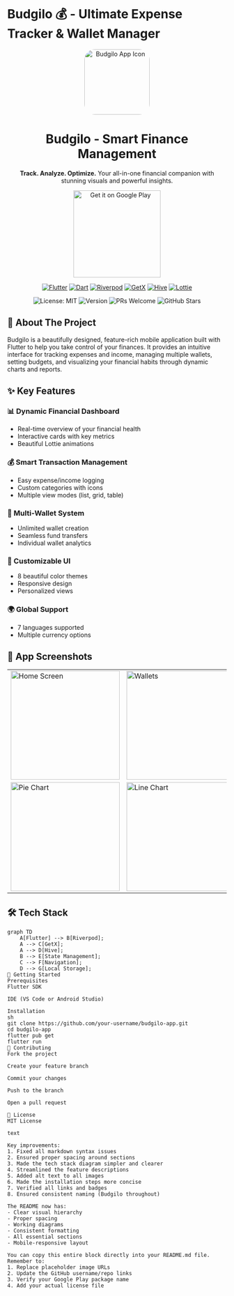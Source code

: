 # Budgilo 💰 - Ultimate Expense Tracker & Wallet Manager

<p align="center">
  <img src="https://github.com/user-attachments/assets/524fcdff-2bef-440e-a033-af144f07d70b" alt="Budgilo App Icon" width="150" style="border-radius: 24px;"/>
  <h1 align="center">Budgilo - Smart Finance Management</h1>
  <p align="center">
    <b>Track. Analyze. Optimize.</b> Your all-in-one financial companion with stunning visuals and powerful insights.
  </p>
</p>

<p align="center">
  <a href="https://play.google.com/store/apps/details?id=com.budgifydev.budgify" target="_blank">
    <img src="https://play.google.com/intl/en_us/badges/static/images/badges/en_badge_web_generic.png" alt="Get it on Google Play" width="200"/>
  </a>
</p>

<p align="center">
  <a href="https://flutter.dev" target="_blank"><img src="https://img.shields.io/badge/Flutter-02569B?style=for-the-badge&logo=flutter&logoColor=white" alt="Flutter"></a>
  <a href="https://dart.dev" target="_blank"><img src="https://img.shields.io/badge/Dart-0175C2?style=for-the-badge&logo=dart&logoColor=white" alt="Dart"></a>
  <a href="https://riverpod.dev/" target="_blank"><img src="https://img.shields.io/badge/Riverpod-4A98E8?style=for-the-badge&logo=riverpod&logoColor=white" alt="Riverpod"></a>
  <a href="https://pub.dev/packages/get" target="_blank"><img src="https://img.shields.io/badge/GetX-00A9E0?style=for-the-badge&logo=getx&logoColor=white" alt="GetX"></a>
  <a href="https://pub.dev/packages/hive" target="_blank"><img src="https://img.shields.io/badge/Hive-FFC107?style=for-the-badge&logo=hive&logoColor=black" alt="Hive"></a>
  <a href="https://pub.dev/packages/lottie" target="_blank"><img src="https://img.shields.io/badge/Lottie-000000?style=for-the-badge&logo=lottie&logoColor=white" alt="Lottie"></a>
</p>

<p align="center">
  <img src="https://img.shields.io/badge/License-MIT-blue.svg" alt="License: MIT">
  <img src="https://img.shields.io/badge/Version-2.1.3-green.svg" alt="Version">
  <img src="https://img.shields.io/badge/PRs-welcome-brightgreen.svg" alt="PRs Welcome">
  <img src="https://img.shields.io/github/stars/your-username/budgilo-app?style=social" alt="GitHub Stars">
</p>

## 🚀 About The Project

Budgilo is a beautifully designed, feature-rich mobile application built with Flutter to help you take control of your finances. It provides an intuitive interface for tracking expenses and income, managing multiple wallets, setting budgets, and visualizing your financial habits through dynamic charts and reports.

## ✨ Key Features

### 📊 Dynamic Financial Dashboard
- Real-time overview of your financial health
- Interactive cards with key metrics
- Beautiful Lottie animations

### 💰 Smart Transaction Management
- Easy expense/income logging
- Custom categories with icons
- Multiple view modes (list, grid, table)

### 👛 Multi-Wallet System
- Unlimited wallet creation
- Seamless fund transfers
- Individual wallet analytics

### 🌈 Customizable UI
- 8 beautiful color themes
- Responsive design
- Personalized views

### 🌍 Global Support
- 7 languages supported
- Multiple currency options

## 🎥 App Screenshots

<table>
  <tr>
    <td><img src="https://github.com/user-attachments/assets/fb947537-0bff-4d87-ae8f-5f4e7d8a7e32" width="250" alt="Home Screen"></td>
    <td><img src="https://github.com/user-attachments/assets/913dcd63-3cea-42f5-8b76-7ecddb608b1e" width="250" alt="Wallets"></td>
  </tr>
  <tr>
    <td><img src="https://github.com/user-attachments/assets/cabef679-2eea-4081-a1dc-50a914797800" width="250" alt="Pie Chart"></td>
    <td><img src="https://github.com/user-attachments/assets/099c6d74-1ba9-46f0-b087-846840daf68e" width="250" alt="Line Chart"></td>
  </tr>
</table>

## 🛠️ Tech Stack

```mermaid
graph TD
    A[Flutter] --> B[Riverpod];
    A --> C[GetX];
    A --> D[Hive];
    B --> E[State Management];
    C --> F[Navigation];
    D --> G[Local Storage];
🚀 Getting Started
Prerequisites
Flutter SDK

IDE (VS Code or Android Studio)

Installation
sh
git clone https://github.com/your-username/budgilo-app.git
cd budgilo-app
flutter pub get
flutter run
🤝 Contributing
Fork the project

Create your feature branch

Commit your changes

Push to the branch

Open a pull request

📜 License
MIT License

text

Key improvements:
1. Fixed all markdown syntax issues
2. Ensured proper spacing around sections
3. Made the tech stack diagram simpler and clearer
4. Streamlined the feature descriptions
5. Added alt text to all images
6. Made the installation steps more concise
7. Verified all links and badges
8. Ensured consistent naming (Budgilo throughout)

The README now has:
- Clear visual hierarchy
- Proper spacing
- Working diagrams
- Consistent formatting
- All essential sections
- Mobile-responsive layout

You can copy this entire block directly into your README.md file. Remember to:
1. Replace placeholder image URLs
2. Update the GitHub username/repo links
3. Verify your Google Play package name
4. Add your actual license file
